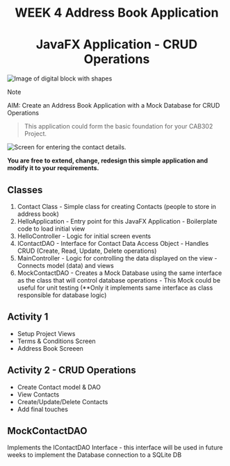 <h1 align="center">WEEK 4 Address Book Application</h1>

<h1 align="center">JavaFX Application - CRUD Operations</h1>

![Image of digital block with shapes](/images/apiImg.jpeg)

> [!NOTE]
AIM: Create an Address Book Application with a Mock Database for CRUD Operations
> This application could form the basic foundation for your CAB302 Project. 

![Screen for entering the contact details.](/images/Update_Contact_Fixed.gif)

**You are free to extend, change, redesign this simple application and modify it to your requirements.**


## Classes

1. Contact Class - Simple class for creating Contacts (people to store in address book)
2. HelloApplication - Entry point for this JavaFX Application - Boilerplate code to load initial view
3. HelloController - Logic for initial screen events
4. IContactDAO - Interface for Contact Data Access Object - Handles CRUD (Create, Read, Update, Delete operations)
5. MainController - Logic for controlling the data displayed on the view - Connects model (data) and views
6. MockContactDAO - Creates a Mock Database using the same interface as the class that will control database operations - This Mock could be useful for unit testing (**Only it implements same interface as class responsible for database logic)


## Activity 1

+ Setup Project Views
+ Terms & Conditions Screen
+ Address Book Screeen

## Activity 2 - CRUD Operations

+ Create Contact model & DAO
+ View Contacts
+ Create/Update/Delete Contacts
+ Add final touches

## MockContactDAO
Implements the IContactDAO Interface - this interface will be used in future weeks to implement the Database connection to a SQLite DB
